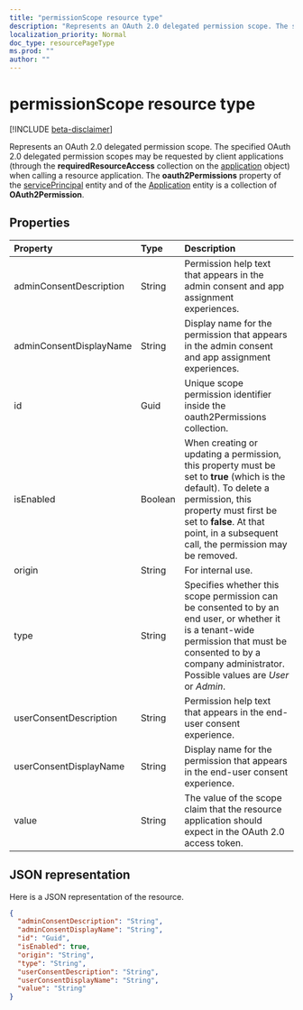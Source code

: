 ```yaml
---
title: "permissionScope resource type"
description: "Represents an OAuth 2.0 delegated permission scope. The specified OAuth 2.0 delegated permission scopes may be requested by client applications (through the **requiredResourceAccess** collection on the Application object) when calling a resource application. The **oauth2Permissions** property of the ServicePrincipal entity and of the Application entity is a collection of **OAuth2Permission**."
localization_priority: Normal
doc_type: resourcePageType
ms.prod: ""
author: ""
---
```


# permissionScope resource type

[!INCLUDE [beta-disclaimer](../../includes/beta-disclaimer.md)]

Represents an OAuth 2.0 delegated permission scope. The specified OAuth 2.0 delegated permission scopes may be requested by client applications (through the **requiredResourceAccess** collection on the [application](application.md) object) when calling a resource application. The **oauth2Permissions** property of the [servicePrincipal](serviceprincipal.md) entity and of the [Application](application.md) entity is a collection of **OAuth2Permission**.

## Properties

| Property | Type | Description |
|:---------------|:--------|:----------|
|adminConsentDescription|String| Permission help text that appears in the admin consent and app assignment experiences. |
|adminConsentDisplayName|String| Display name for the permission that appears in the admin consent and app assignment experiences. |
|id|Guid| Unique scope permission identifier inside the oauth2Permissions collection. |
|isEnabled|Boolean| When creating or updating a permission, this property must be set to **true** (which is the default). To delete a permission, this property must first be set to **false**. At that point, in a subsequent call, the permission may be removed. |
|origin|String| For internal use. |
|type|String| Specifies whether this scope permission can be consented to by an end user, or whether it is a tenant-wide permission that must be consented to by a company administrator. Possible values are *User* or *Admin*. |
|userConsentDescription|String| Permission help text that appears in the end-user consent experience. |
|userConsentDisplayName|String| Display name for the permission that appears in the end-user consent experience. |
|value|String| The value of the scope claim that the resource application should expect in the OAuth 2.0 access token. |

## JSON representation
Here is a JSON representation of the resource.

<!-- {
  "blockType": "resource",
  "optionalProperties": [

  ],
  "@odata.type": "microsoft.graph.permissionScope"
}-->

```json
{
  "adminConsentDescription": "String",
  "adminConsentDisplayName": "String",
  "id": "Guid",
  "isEnabled": true,
  "origin": "String",
  "type": "String",
  "userConsentDescription": "String",
  "userConsentDisplayName": "String",
  "value": "String"
}

```


<!-- uuid: 8fcb5dbc-d5aa-4681-8e31-b001d5168d79
2015-10-25 14:57:30 UTC -->
<!--
{
  "type": "#page.annotation",
  "description": "permissionScope resource",
  "keywords": "",
  "section": "documentation",
  "tocPath": "",
  "suppressions": []
}
-->

